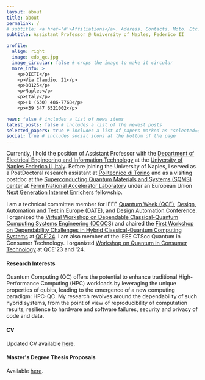 ```yaml
---
layout: about
title: about
permalink: /
# subtitle: <a href='#'>Affiliations</a>. Address. Contacts. Moto. Etc.
subtitle: Assistant Professor @ University of Naples, Federico II

profile:
  align: right
  image: edo_qc.jpg
  image_circular: false # crops the image to make it circular
  more_info: >
    <p>DIETI</p>
    <p>Via Claudio, 21</p>
    <p>80125</p>
    <p>Naples</p>
    <p>Italy</p>
    <p>+1 (630) 486-7768</p>
    <p>+39 347 6521002</p>

news: false # includes a list of news items
latest_posts: false # includes a list of the newest posts
selected_papers: true # includes a list of papers marked as "selected={true}"
social: true # includes social icons at the bottom of the page
---
```


Currently, I hold the position of Assistant Professor with the [Department of Electrical Engineering and Information Technology](https://www.dieti.unina.it/index.php/en/) at the [University of Naples Federico II, Italy](https://www.unina.it/en_GB/home).
Before joining the University of Naples, I served as a PostDoctoral research assistant at [Politecnico di Torino](https://www.polito.it/en) and as a visiting postdoc at the [Superconducting Quantum Materials and Systems (SQMS) center](https://sqmscenter.fnal.gov/) at [Fermi National Accelerator Laboratory](https://www.fnal.gov/)
under an European Union [Next Generation Internet Enrichers](https://enrichers.ngi.eu/meet-our-fellows-2/) fellowship.

I am a technical committee member for IEEE [Quantum Week (QCE)](https://qce.quantum.ieee.org/), [Design, Automation and Test in Europe (DATE)](https://www.date-conference.com/), and [Design Automation Conference](https://www.dac.com/).
I organized the [Virtual Workshop on Dependable Classical-Quantum Computing Systems Engineering (DCQCS)](https://publish.illinois.edu/v-dcqcse2024/) and chaired the [First Workshop on Dependability Challenges in Hybrid Classical-Quantum Computing Systems](https://dchcqcs.github.io/) at [QCE'24](https://qce.quantum.ieee.org/2024/).
I am also member of the IEEE CTSoc Quantum in Consumer Technology.
I organized [Workshop on Quantum in Consumer Technology](https://wqctatqce.github.io/) at QCE'23 and '24.

#### Research Interests

Quantum Computing (QC) offers the potential to enhance traditional High-Performance Computing (HPC) workloads by leveraging the unique properties of qubits, leading to the emergence of a new computing paradigm: HPC-QC.
My research revolves around the dependability of such hybrid systems, from the point of view of reproducibility of computation results, resilience to hardware and software failures, security and privacy of code and data.

<!-- My research is focused on the reliability, compilation and problem mapping on Quantum Computing (QC) devices, as well as on the application of QC to solve complex problems. -->

#### CV

Updated CV available [here](CV_edoardo_giusto.pdf).

#### Master's Degree Thesis Proposals

Available [here](https://docs.google.com/document/d/1WLoO7PI8x539bZrD9oJePt2C0vzhdBDRaLGat58_nTI/edit?usp=sharing).

<!-- Write your biography here. Tell the world about yourself. Link to your favorite [subreddit](http://reddit.com). You can put a picture in, too. The code is already in, just name your picture `prof_pic.jpg` and put it in the `img/` folder.

Put your address / P.O. box / other info right below your picture. You can also disable any of these elements by editing `profile` property of the YAML header of your `_pages/about.md`. Edit `_bibliography/papers.bib` and Jekyll will render your [publications page](/al-folio/publications/) automatically.

Link to your social media connections, too. This theme is set up to use [Font Awesome icons](https://fontawesome.com/) and [Academicons](https://jpswalsh.github.io/academicons/), like the ones below. Add your Facebook, Twitter, LinkedIn, Google Scholar, or just disable all of them. -->
